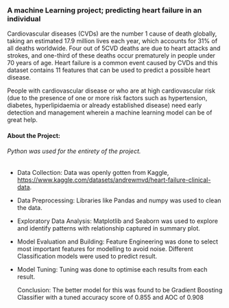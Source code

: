 ### A machine Learning project; predicting  heart failure in an individual

Cardiovascular diseases (CVDs) are the number 1 cause of death globally, taking an estimated 17.9 million lives each year, which accounts for 31% of all deaths worldwide. Four out of 5CVD deaths are due to heart attacks and strokes, and one-third of these deaths occur prematurely in people under 70 years of age. Heart failure is a common event caused by CVDs and this dataset contains 11 features that can be used to predict a possible heart disease.

People with cardiovascular disease or who are at high cardiovascular risk (due to the presence of one or more risk factors such as hypertension, diabetes, hyperlipidaemia or already established disease) need early detection and management wherein a machine learning model can be of great help.

#### About the Project:
###### Python was used for the entirety of the project.
- Data Collection: Data was openly gotten from Kaggle, https://www.kaggle.com/datasets/andrewmvd/heart-failure-clinical-data.
- Data Preprocessing: Libraries like Pandas and numpy was used to clean the data.
- Exploratory Data Analysis: Matplotlib and Seaborn was used to explore and identify patterns with relationship captured in summary plot.
- Model Evaluation and Building: Feature Engineering was done to select most important features for modelling to avoid noise. Different Classification models were used to predict result.
- Model Tuning: Tuning was done to optimise each results from each result.

  Conclusion: The better model for this was found to be Gradient Boosting Classifier with a tuned accuracy score of 0.855 and AOC of 0.908
